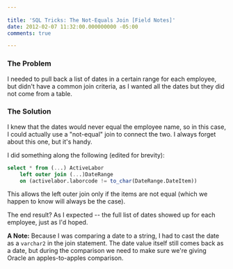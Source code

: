 ```yaml
---
 
title: 'SQL Tricks: The Not-Equals Join [Field Notes]'
date: 2012-02-07 11:32:00.000000000 -05:00
comments: true

---
```

### The Problem

I needed to pull back a list of dates in a certain range for each employee, but didn't have a common join criteria, as I wanted all the dates but they did not come from a table.

### The Solution

I knew that the dates would never equal the employee name, so in this case, I could actually use a "not-equal" join to connect the two. I always forget about this one, but it's handy.

I did something along the following (edited for brevity):

```sql
select * from (...) ActiveLabor
    left outer join (...)DateRange
    on (activelabor.laborcode != to_char(DateRange.DateItem))
```

This allows the left outer join only if the items are not equal (which we happen to know will always be the case).

The end result? As I expected -- the full list of dates showed up for each employee, just as I'd hoped.

**A Note:** Because I was comparing a date to a string, I had to cast the date as a `varchar2` in the join statement. The date value itself still comes back as a date, but during the comparison we need to make sure we're giving Oracle an apples-to-apples comparison.
